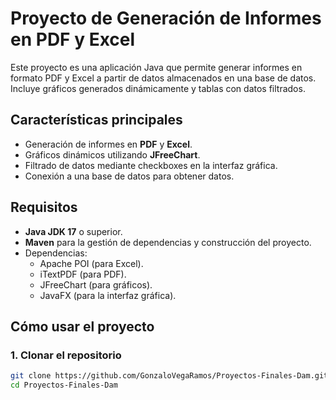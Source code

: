 # Proyecto de Generación de Informes en PDF y Excel

Este proyecto es una aplicación Java que permite generar informes en formato PDF y Excel a partir de datos almacenados en una base de datos. Incluye gráficos generados dinámicamente y tablas con datos filtrados.

## Características principales

- Generación de informes en **PDF** y **Excel**.
- Gráficos dinámicos utilizando **JFreeChart**.
- Filtrado de datos mediante checkboxes en la interfaz gráfica.
- Conexión a una base de datos para obtener datos.

## Requisitos

- **Java JDK 17** o superior.
- **Maven** para la gestión de dependencias y construcción del proyecto.
- Dependencias:
  - Apache POI (para Excel).
  - iTextPDF (para PDF).
  - JFreeChart (para gráficos).
  - JavaFX (para la interfaz gráfica).

## Cómo usar el proyecto

### 1. Clonar el repositorio

```bash
git clone https://github.com/GonzaloVegaRamos/Proyectos-Finales-Dam.git
cd Proyectos-Finales-Dam
